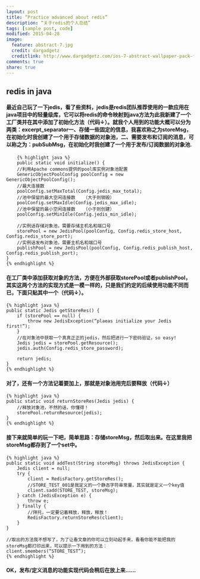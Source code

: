 ```yaml
---
layout: post
title: “Practice advanced about redis”
description: “关于redis的个人总结”
tags: [sample post, code]
modified: 2015-04-28
image:
  feature: abstract-7.jpg
  credit: dargadgetz
  creditlink: http://www.dargadgetz.com/ios-7-abstract-wallpaper-pack-for-iphone-5-and-ipod-touch-retina/
comments: true
share: true
---
```

## redis in java
#### 最近自己玩了一下jedis，看了些资料，jedis是redis团队推荐使用的一款应用在java项目中的轻量级库，它可以将redis的命令映射到java方法为此我新建了一个工厂类并在其中添加了初始化方法（代码↓）。就我个人用到的功能大概可以分为两类：excerpt_separator一、存储一些固定的信息，我喜欢称之为storeMsg，在初始化时我创建了一个用于存储数据的对象池，二、需要发布和订阅的消息，可以称之为：pubSubMsg，在初始化时我创建了一个用于发布/订阅数据的对象池.
	
		{% highlight java %}
		public static void initialize() {
		//利用Apache commons提供的pool库实例对象池配置
		GenericObjectPoolConfig poolConfig = new GenericObjectPoolConfig();
		//最大连接数
		poolConfig.setMaxTotal(Config.jedis_max_total);
		//池中保留的最大空闲连接数   （大于则销毁）
		poolConfig.setMaxIdle(Config.jedis_max_idle);
		//池中保留的最小空闲连接数   （小于则创建）
		poolConfig.setMinIdle(Config.jedis_min_idle);
		
		//实例话存储对象池，需要存储主机名和端口号
		storePool = new JedisPool(poolConfig, Config.redis_store_host, Config.redis_store_port);
		//实例话发布对象池，需要主机名和端口号
		publishPool = new JedisPool(poolConfig, Config.redis_publish_host, Config.redis_publish_port);
	}
	{% endhighlight %}
#### 在工厂类中添加获取对象的方法，方便在外部获取storePool或者publishPool，其实这两个方法的实现方式是一模一样的，只是我们约定的后续使用功能不同而已，下面只贴其中一个（代码↓）。
	
	{% highlight java %}
	public static Jedis getStoreRes() {
		if (storePool == null) {
			throw new JedisException(“plaeas initialize your Jedis first!”);
		}
		//在对象池中获取一个真真正正的jedis，然后把进行一下密码验证，so easy!
		Jedis jedis = storePool.getResource();
		jedis.auth(Config.redis_store_password);
		
		return jedis;
	}
	{% endhighlight %}

#### 对了，还有一个方法记着要加上，那就是对象池用完后要释放（代码↓）
	
	{% highlight java %}
	public static void returnStoreRes(Jedis jedis) {
		//释放对象池，不然的话，你懂得！
		storePool.returnResource(jedis);
	}
	{% endhighlight %}

#### 接下来就简单的玩一下吧，简单思路：存储storeMsg，然后取出来。在这里我把storeMsg都存到了一个set中。
	
	{% highlight java %}
	public static void addTest(String storeMsg) throws JedisException {
		Jedis client = null;
		try {
			client = RedisFactory.getStoreRes();
			//STORE_TEST_001是我定义的一个静态字符串常量，其实就是定义一个key值
			client.sadd(STORE_TEST, storeMsg);
		} catch (JedisException e) {
			throw e;
		} finally {
			//拜托，一定要记着释放，释放，释放！
			RedisFactory.returnStoreRes(client);
		}
	}

	//取出的方法我不想写了，为了让看文章的你可以立刻动起手来，看看你能不能把我的storeMsg都打印出来，可以提示一下用到的方法：
	client.smembers(“STORE_TEST”);
	{% endhighlight %}
	
#### OK，发布/定义消息的功能实现代码会稍后在放上来......


